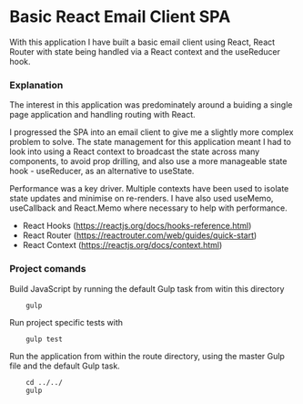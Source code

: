 # Basic React Email Client SPA

With this application I have built a basic email client using React, React Router with state being handled via a React context and the useReducer hook.

### Explanation ###

The interest in this application was predominately around a buiding a single page application and handling routing with React.

I progressed the SPA into an email client to give me a slightly more complex problem to solve. The state management for this application meant I had to look into using a React context to broadcast the state across many components, to avoid prop drilling, and also use a more manageable state hook - useReducer, as an alternative to useState.

Performance was a key driver. Multiple contexts have been used to isolate state updates and minimise on re-renders. I have also used useMemo, useCallback and React.Memo where necessary to help with performance.

- React Hooks (https://reactjs.org/docs/hooks-reference.html)
- React Router (https://reactrouter.com/web/guides/quick-start)
- React Context (https://reactjs.org/docs/context.html)

### Project comands ###

Build JavaScript by running the default Gulp task from witin this directory
```
    gulp
```
Run project specific tests with
```
    gulp test
```

Run the application from within the route directory, using the master Gulp file and the default Gulp task.
```
    cd ../../
    gulp
```